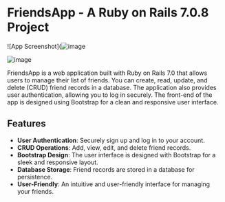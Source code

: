 # FriendsApp - A Ruby on Rails  7.0.8 Project

![App Screenshot](![image](https://github.com/MarlonMontenegro/railsFriendsApp/assets/103525183/65211b2f-7445-4c10-bba1-e6966c58ec55)

![image](https://github.com/MarlonMontenegro/railsFriendsApp/assets/103525183/dd850241-bdf7-4326-a219-e09ac131b8b5)


FriendsApp is a web application built with Ruby on Rails 7.0 that allows users to manage their list of friends. You can create, read, update, and delete (CRUD) friend records in a database. The application also provides user authentication, allowing you to log in securely. The front-end of the app is designed using Bootstrap for a clean and responsive user interface.

## Features

- **User Authentication**: Securely sign up and log in to your account.
- **CRUD Operations**: Add, view, edit, and delete friend records.
- **Bootstrap Design**: The user interface is designed with Bootstrap for a sleek and responsive layout.
- **Database Storage**: Friend records are stored in a database for persistence.
- **User-Friendly**: An intuitive and user-friendly interface for managing your friends.
